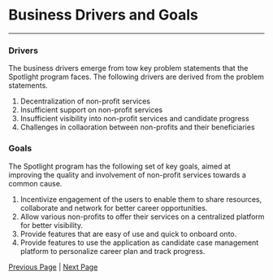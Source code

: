 # Business Drivers and Goals
---

### Drivers
The business drivers emerge from tow key problem statements that the Spotlight program faces. The following drivers are derived from the problem statements.

1. Decentralization of non-profit services
2. Insufficient support on non-profit services
3. Insufficient visibility into non-profit services and candidate progress
4. Challenges in collaoration between non-profits and their beneficiaries

### Goals
The Spotlight program has the following set of key goals, aimed at improving the quality and involvement of non-profit services towards a common cause.

1. Incentivize engagement of the users to enable them to share resources, collaborate and network for better career opportunities.
2. Allow various non-profits to offer their services on a centralized platform for better visibility.
3. Provide features that are easy of use and quick to onboard onto.
4. Provide features to use the application as candidate case management platform to personalize career plan and track progress.

[Previous Page](./Background.md) | [Next Page](./BusinessReqs.md)
